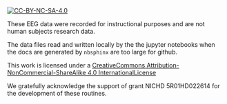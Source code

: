 [![CC-BY-NC-SA-4.0](https://i.creativecommons.org/l/by-nc-sa/4.0/80x15.png)](http://creativecommons.org/licenses/by-nc-sa/4.0/)

These EEG data were recorded for instructional purposes and are not
human subjects research data.

The data files read and written locally by the the jupyter notebooks
when the docs are generated by `nbsphinx` are too large for github.

This work is licensed under a [CreativeCommons
Attribution-NonCommercial-ShareAlike 4.0
InternationalLicense](http://creativecommons.org/licenses/by-nc-sa/4.0/)

We gratefully acknowledge the support of grant NICHD 5R01HD022614 for the development of these routines.


